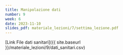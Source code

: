 ```yaml
---
title: Manipolazione dati
number: 9
week: 6
date: 2023-11-10
slides_pdf: materiale_lezioni/7/settima_lezione.pdf
---
```



[Link File dati sanitari]({{ site.baseurl }}/materiale_lezioni/9/dati_sanitari.csv)
